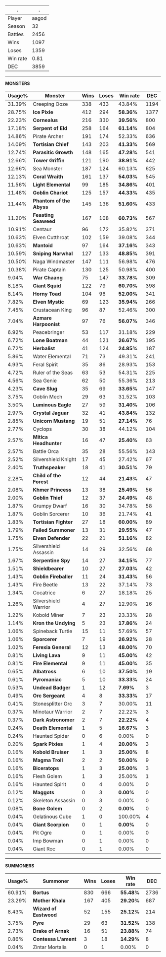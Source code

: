 .|.
|-|-
Player|aagod
Season|32
Battles|2456
Wins|1097
Loses|1359
Win rate|0.81
DEC|3859

---
**MONSTERS**

Usage%|Monster|Wins|Loses|Win rate|DEC|
-|-|-|-|-|-|
31.39%|Creeping Ooze|338|433|43.84%|1194|
28.75%|**Ice Pixie**|412|294|**58.36%**|1377|
22.23%|**Cornealus**|216|330|**39.56%**|800|
17.18%|**Serpent of Eld**|258|164|**61.14%**|804|
14.86%|Pirate Archer|191|174|52.33%|636|
14.09%|**Tortisian Chief**|143|203|**41.33%**|569|
12.74%|**Parasitic Growth**|148|165|**47.28%**|541|
12.66%|**Tower Griffin**|121|190|**38.91%**|442|
12.66%|Sea Monster|187|124|60.13%|625|
12.13%|**Coral Wraith**|161|137|**54.03%**|545|
11.56%|**Light Elemental**|99|185|**34.86%**|401|
11.48%|**Goblin Chariot**|125|157|**44.33%**|435|
11.44%|**Phantom of the Abyss**|145|136|**51.60%**|433|
11.20%|**Feasting Seaweed**|167|108|**60.73%**|567|
10.91%|Centaur|96|172|35.82%|371|
10.63%|Elven Cutthroat|102|159|39.08%|344|
10.63%|**Mantoid**|97|164|**37.16%**|343|
10.59%|**Sniping Narwhal**|127|133|**48.85%**|391|
10.50%|Naga Windmaster|147|111|56.98%|476|
10.38%|Pirate Captain|130|125|50.98%|400|
9.04%|**War Chaang**|75|147|**33.78%**|309|
8.18%|**Giant Squid**|122|79|**60.70%**|398|
8.14%|**Horny Toad**|104|96|**52.00%**|341|
7.82%|**Elven Mystic**|69|123|**35.94%**|266|
7.45%|Crustacean King|96|87|52.46%|300|
7.04%|**Azmare Harpoonist**|97|76|**56.07%**|346|
6.92%|Peacebringer|53|117|31.18%|229|
6.72%|**Lone Boatman**|44|121|**26.67%**|195|
6.72%|**Herbalist**|41|124|**24.85%**|187|
5.86%|Water Elemental|71|73|49.31%|241|
4.93%|Feral Spirit|35|86|28.93%|153|
4.72%|Ruler of the Seas|63|53|54.31%|225|
4.56%|Sea Genie|62|50|55.36%|213|
4.23%|**Cave Slug**|35|69|**33.65%**|147|
3.75%|Goblin Mech|29|63|31.52%|103|
3.50%|**Luminous Eagle**|27|59|**31.40%**|106|
2.97%|**Crystal Jaguar**|32|41|**43.84%**|132|
2.85%|**Unicorn Mustang**|19|51|**27.14%**|76|
2.77%|Cyclops|30|38|44.12%|104|
2.57%|**Mitica Headhunter**|16|47|**25.40%**|63|
2.57%|Battle Orca|35|28|55.56%|143|
2.52%|Silvershield Knight|17|45|27.42%|67|
2.40%|**Truthspeaker**|18|41|**30.51%**|79|
2.28%|**Child of the Forest**|12|44|**21.43%**|47|
2.08%|**Khmer Princess**|13|38|**25.49%**|56|
2.00%|**Goblin Thief**|12|37|**24.49%**|48|
1.87%|Grumpy Dwarf|16|30|34.78%|58|
1.87%|Goblin Sorcerer|10|36|21.74%|41|
1.83%|**Tortisian Fighter**|27|18|**60.00%**|89|
1.79%|**Failed Summoner**|13|31|**29.55%**|47|
1.75%|**Elven Defender**|22|21|**51.16%**|82|
1.75%|Silvershield Assassin|14|29|32.56%|68|
1.67%|**Serpentine Spy**|14|27|**34.15%**|77|
1.51%|**Shieldbearer**|10|27|**27.03%**|42|
1.43%|**Goblin Fireballer**|11|24|**31.43%**|56|
1.43%|Fire Beetle|13|22|37.14%|73|
1.34%|Cocatrice|6|27|18.18%|25|
1.26%|Silvershield Warrior|4|27|12.90%|16|
1.22%|Kobold Miner|7|23|23.33%|28|
1.14%|**Kron the Undying**|5|23|**17.86%**|24|
1.06%|Spineback Turtle|15|11|57.69%|57|
1.06%|**Sporcerer**|7|19|**26.92%**|28|
1.02%|**Ferexia General**|12|13|**48.00%**|70|
0.81%|**Living Lava**|9|11|**45.00%**|42|
0.81%|**Fire Elemental**|9|11|**45.00%**|35|
0.65%|**Albatross**|6|10|**37.50%**|19|
0.61%|**Pyromaniac**|5|10|**33.33%**|24|
0.53%|**Undead Badger**|1|12|**7.69%**|3|
0.49%|**Orc Sergeant**|4|8|**33.33%**|17|
0.41%|Stonesplitter Orc|3|7|30.00%|11|
0.37%|Minotaur Warrior|2|7|22.22%|3|
0.37%|**Dark Astronomer**|2|7|**22.22%**|4|
0.24%|**Death Elemental**|1|5|**16.67%**|3|
0.24%|Haunted Spider|0|6|0.00%|0|
0.20%|**Spark Pixies**|1|4|**20.00%**|3|
0.16%|**Kobold Bruiser**|1|3|**25.00%**|8|
0.16%|**Magma Troll**|2|2|**50.00%**|9|
0.16%|**Biceratops**|1|3|**25.00%**|3|
0.16%|Flesh Golem|1|3|25.00%|1|
0.16%|Haunted Spirit|0|4|0.00%|0|
0.12%|**Maggots**|0|3|**0.00%**|0|
0.12%|Skeleton Assassin|0|3|0.00%|0|
0.08%|**Bone Golem**|0|2|**0.00%**|0|
0.04%|Gelatinous Cube|1|0|100.00%|4|
0.04%|**Giant Scorpion**|0|1|**0.00%**|0|
0.04%|Pit Ogre|0|1|0.00%|0|
0.04%|Imp Bowman|0|1|0.00%|0|
0.04%|Giant Roc|0|1|0.00%|0|

---
**SUMMONERS**

Usage%|Summoner|Wins|Loses|Win rate|DEC|
-|-|-|-|-|-|
60.91%|**Bortus**|830|666|**55.48%**|2736|
23.29%|**Mother Khala**|167|405|**29.20%**|687|
8.43%|**Wizard of Eastwood**|52|155|**25.12%**|214|
3.75%|**Pyre**|29|63|**31.52%**|138|
2.73%|**Drake of Arnak**|16|51|**23.88%**|74|
0.86%|**Contessa L'ament**|3|18|**14.29%**|8|
0.04%|Zintar Mortalis|0|1|0.00%|0|
